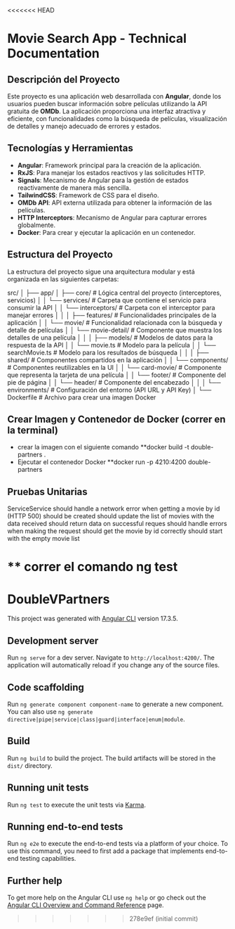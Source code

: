 <<<<<<< HEAD
# Movie Search App - Technical Documentation

## Descripción del Proyecto

Este proyecto es una aplicación web desarrollada con **Angular**, donde los usuarios pueden buscar información sobre películas utilizando la API gratuita de **OMDb**. La aplicación proporciona una interfaz atractiva y eficiente, con funcionalidades como la búsqueda de películas, visualización de detalles y manejo adecuado de errores y estados.

## Tecnologías y Herramientas

- **Angular**: Framework principal para la creación de la aplicación.
- **RxJS**: Para manejar los estados reactivos y las solicitudes HTTP.
- **Signals**: Mecanismo de Angular para la gestión de estados reactivamente de manera más sencilla.
- **TailwindCSS**: Framework de CSS para el diseño.
- **OMDb API**: API externa utilizada para obtener la información de las películas.
- **HTTP Interceptors**: Mecanismo de Angular para capturar errores globalmente.
- **Docker**: Para crear y ejecutar la aplicación en un contenedor.

## Estructura del Proyecto

La estructura del proyecto sigue una arquitectura modular y está organizada en las siguientes carpetas:

src/
│
├── app/
│   ├── core/                  # Lógica central del proyecto (interceptores, servicios)
│   │   └── services/          # Carpeta que contiene el servicio para consumir la API
│   │   └── interceptors/      # Carpeta con el interceptor para manejar errores
│   │
│   ├── features/              # Funcionalidades principales de la aplicación
│   │   └── movie/             # Funcionalidad relacionada con la búsqueda y detalle de películas
│   │       └── movie-detail/  # Componente que muestra los detalles de una película
│   │
│   ├── models/                # Modelos de datos para la respuesta de la API
│   │   └── movie.ts           # Modelo para la película
│   │   └── searchMovie.ts     # Modelo para los resultados de búsqueda
│   │
│   ├── shared/                # Componentes compartidos en la aplicación
│   │   └── components/        # Componentes reutilizables en la UI
│   │       └── card-movie/    # Componente que representa la tarjeta de una película
│   │       └── footer/        # Componente del pie de página
│   │       └── header/        # Componente del encabezado
│   │
│   └── environments/          # Configuración del entorno (API URL y API Key)
│
└── Dockerfile                 # Archivo para crear una imagen Docker

## Crear Imagen y Contenedor de Docker (correr en la terminal)
-  crear la imagen con el siguiente comando 
   **docker build -t double-partners . 
- Ejecutar el contenedor Docker
   **docker run -p 4210:4200 double-partners

## Pruebas Unitarias 
ServiceService
should handle a network error when getting a movie by id (HTTP 500)
should be created
should update the list of movies with the data received
should return data on successful reques
should handle errors when making the request
should get the movie by id correctly
should start with the empty movie list

 ** correr el comando ng test
=======
# DoubleVPartners

This project was generated with [Angular CLI](https://github.com/angular/angular-cli) version 17.3.5.

## Development server

Run `ng serve` for a dev server. Navigate to `http://localhost:4200/`. The application will automatically reload if you change any of the source files.

## Code scaffolding

Run `ng generate component component-name` to generate a new component. You can also use `ng generate directive|pipe|service|class|guard|interface|enum|module`.

## Build

Run `ng build` to build the project. The build artifacts will be stored in the `dist/` directory.

## Running unit tests

Run `ng test` to execute the unit tests via [Karma](https://karma-runner.github.io).

## Running end-to-end tests

Run `ng e2e` to execute the end-to-end tests via a platform of your choice. To use this command, you need to first add a package that implements end-to-end testing capabilities.

## Further help

To get more help on the Angular CLI use `ng help` or go check out the [Angular CLI Overview and Command Reference](https://angular.io/cli) page.
>>>>>>> 278e9ef (initial commit)
